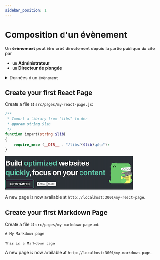 ```yaml
---
sidebar_position: 1
---
```


# Composition d'un évènement

Un **évènement** peut être créé directement depuis la partie publique du site par
- un **Administrateur**
- un **Directeur de plongée**

<details>
    <summary>Données d'un <code>évènement</code></summary>

    | Nom                  | Champ          | Type            | Valeur par défaut   |
    |----------------------|----------------|-----------------|---------------------|
    | Identifiant          | id             | int UNSIGNED AI | -                   |
    | Type                 | type_id        | int UNSIGNED    | -                   |
    | Nom                  | name           | varchar 128     | NULL                |
    | Date                 | e_date         | date            | -                   |
    | Heure                | e_time         | time            | -                   |
    | Site de plongée      | location       | varchar 128     | -                   |
    | Niveau requis        | required_level | int             | NULL                |
    | Participants maximum | max_people     | int             | NULL                |
    | Contenu              | content        | blob            | NULL                |
    | Créateur             | user_id        | int             | -                   |
    | Date de création     | created_at     | datetime        | current_timestamp   |
    | Date de modification | updated_at     | datetime        | NULL                |
</details>

## Create your first React Page

Create a file at `src/pages/my-react-page.js`:

```php title="src/pages/my-react-page.js"
/**
 * Import a library from "libs" folder
 * @param string $lib
 */
function import(string $lib)
{
    require_once (__DIR__ . "/libs/{$lib}.php");
}
```

![](.composition_images/0c52f526.jpeg)

A new page is now available at `http://localhost:3000/my-react-page`.

## Create your first Markdown Page

Create a file at `src/pages/my-markdown-page.md`:

```mdx title="src/pages/my-markdown-page.md"
# My Markdown page

This is a Markdown page
```

A new page is now available at `http://localhost:3000/my-markdown-page`.
